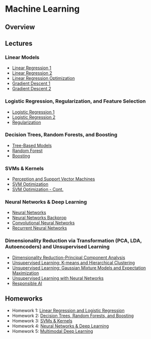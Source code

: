 # Machine Learning
## Overview

## Lectures
### Linear Models
* [Linear Regression 1](./slides/Linear%20Models/Module%202%20-%20Lecture%204%20-%20Linear%20Regression%201.pdf)
* [Linear Regression 2](./slides/Linear%20Models/Module%202%20-%20Lecture%206%20-%20Linear%20Regression%202.pdf)
* [Linear Regression Optimization](./slides/Linear%20Models/Module%202%20-%20Lecture%207%20-%20Linear%20Regression%20Optimization.pdf)
* [Gradient Descent 1](./slides/Linear%20Models/Module%202%20-%20Lecture%209%20-%20Gradient%20Descent%201.pdf)
* [Gradient Descent 2](./slides/Linear%20Models/Module%202%20-%20Lecture%2010%20-%20Gradient%20Descent%202.pdf)

### Logistic Regression, Regularization, and Feature Selection
* [Logistic Regression 1](./slides/%20Logistic%20Regression%2C%20Regularization%2C%20%26%20Feature%20Selection/Module%203%20-%20Lecture%2012%20-%20Logistic%20Regression%201.pdf)
* [Logistic Regression 2](./slides/%20Logistic%20Regression%2C%20Regularization%2C%20%26%20Feature%20Selection/Module%203%20-%20Lecture%2013%20-%20Logistic%20Regression%202.pdf)
* [Regularization](./slides/%20Logistic%20Regression%2C%20Regularization%2C%20%26%20Feature%20Selection/Module%203%20-%20Lecture%2015%20-%20Regularization.pdf)

### Decision Trees, Random Forests, and Boosting
* [Tree-Based Models](./slides/Decision%20Trees%2C%20Random%20Forests%2C%20%26%20Boosting/Module%204%20-%20Lecture%2016%20-%20Tree-based%20Models.pdf)
* [Random Forest](./slides/Decision%20Trees%2C%20Random%20Forests%2C%20%26%20Boosting/Module%204%20-%20Lecture%2018%20-%20Random%20Forest.pdf)
* [Boosting](./slides/Decision%20Trees%2C%20Random%20Forests%2C%20%26%20Boosting/Module%204%20-%20Lecture%2019%20-%20Boosting.pdf)

### SVMs & Kernels
* [Perception and Support Vector Machines](./slides/SVMs%20%26%20Kernels/Module%205%20-%20Lecture%2021%20-%20SVM1.pdf)
* [SVM Optimization](./slides/SVMs%20%26%20Kernels/Module%205%20-%20Lecture%2022%20-%20SVM2.pdf)
* [SVM Optimization - Cont.](./slides/SVMs%20%26%20Kernels/Module%205%20-%20Lecture%2024%20-%20SVM%20Optimization.pdf)

### Neural Networks & Deep Learning
* [Neural Networks](./slides/Neural%20Networks%20%26%20Deep%20Learning/Module%206%20-%20Lecture%2027%20-%20Neural%20Networks.pdf)
* [Neural Networks Backprop](./slides/Neural%20Networks%20%26%20Deep%20Learning/Module%206%20-%20Lecture%2028%20-%20Neural%20Networks%20Backprop.pdf)
* [Convolutional Neural Networks](./slides/Neural%20Networks%20%26%20Deep%20Learning/Module%206%20-%20Lecture%2029%20-%20Convolutional%20Neural%20Networks.pdf)
* [Recurrent Neural Networks](./slides/Neural%20Networks%20%26%20Deep%20Learning/Module%206%20-%20Lecture%2030%20-%20Recurrent%20Neural%20Networks.pdf)

### Dimensionality Reduction via Transformation (PCA, LDA, Autoencoders) and Unsupervised Learning
* [Dimensionality Reduction-Principal Component Analysis](./slides/Dimensionality%20Reduction%20via%20Transformation%20(PCA%2C%20LDA%2C%20Autoencoders)%20and%20Unsupervised%20Learning/Module%207%20-%20Lecture%2033%20-%20Dimensionality%20Reduction.pdf)
* [Unsupervised Learning: K-means and Hierarchical Clustering](./slides/Dimensionality%20Reduction%20via%20Transformation%20(PCA%2C%20LDA%2C%20Autoencoders)%20and%20Unsupervised%20Learning/Module%208%20-%20Lecture%2035%20-%20kmeans%20and%20hierarchical%20clustering.pdf)
* [Unsupervised Learning: Gaussian Mixture Models and Expectation Maximization](./slides/Dimensionality%20Reduction%20via%20Transformation%20(PCA%2C%20LDA%2C%20Autoencoders)%20and%20Unsupervised%20Learning/Module%208%20-%20Lecture%2036%20-%20EM%20and%20GMM.pdf)
* [Unsupervised Learning with Neural Networks](./slides/Dimensionality%20Reduction%20via%20Transformation%20(PCA%2C%20LDA%2C%20Autoencoders)%20and%20Unsupervised%20Learning/Module%207%20-%20Lecture%2037%20-%20Unsupervised%20Learning%20with%20Neural%20Networks.pdf)
* [Responsible AI](./slides/Dimensionality%20Reduction%20via%20Transformation%20(PCA%2C%20LDA%2C%20Autoencoders)%20and%20Unsupervised%20Learning/Module%208%20-%20Lecture%2038%20-%20Responsible%20AI.pdf)

## Homeworks
* Homework 1: [Linear Regression and Logistic Regression](./hw/hw1)
* Homework 2: [Decision Trees, Random Forests, and Boosting](./hw/hw2)
* Homework 3: [SVMs & Kernels](./hw/hw3)
* Homework 4: [Neural Networks & Deep Learning](./hw/hw4)
* Homework 5: [Multimodal Deep Learning](./hw/hw5)
